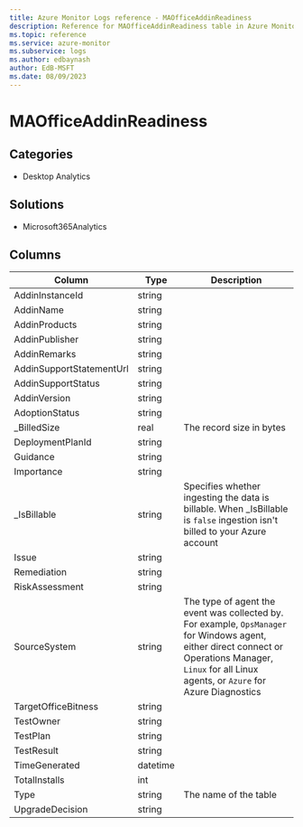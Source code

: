 ```yaml
---
title: Azure Monitor Logs reference - MAOfficeAddinReadiness
description: Reference for MAOfficeAddinReadiness table in Azure Monitor Logs.
ms.topic: reference
ms.service: azure-monitor
ms.subservice: logs
ms.author: edbaynash
author: EdB-MSFT
ms.date: 08/09/2023
---
```


# MAOfficeAddinReadiness



## Categories

- Desktop Analytics
## Solutions

- Microsoft365Analytics




## Columns

| Column | Type | Description |
|---|---|---|
| AddinInstanceId | string |   |
| AddinName | string |   |
| AddinProducts | string |   |
| AddinPublisher | string |   |
| AddinRemarks | string |   |
| AddinSupportStatementUrl | string |   |
| AddinSupportStatus | string |   |
| AddinVersion | string |   |
| AdoptionStatus | string |   |
| _BilledSize | real | The record size in bytes |
| DeploymentPlanId | string |   |
| Guidance | string |   |
| Importance | string |   |
| _IsBillable | string | Specifies whether ingesting the data is billable. When _IsBillable is `false` ingestion isn't billed to your Azure account |
| Issue | string |   |
| Remediation | string |   |
| RiskAssessment | string |   |
| SourceSystem | string | The type of agent the event was collected by. For example, `OpsManager` for Windows agent, either direct connect or Operations Manager, `Linux` for all Linux agents, or `Azure` for Azure Diagnostics |
| TargetOfficeBitness | string |   |
| TestOwner | string |   |
| TestPlan | string |   |
| TestResult | string |   |
| TimeGenerated | datetime |   |
| TotalInstalls | int |   |
| Type | string | The name of the table |
| UpgradeDecision | string |   |
